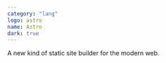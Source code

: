 ```yaml
---
category: "lang"
logo: astro
name: Astro
dark: true
---
```


A new kind of static site builder for the modern web.
